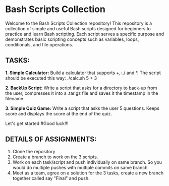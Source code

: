 # Bash Scripts Collection

Welcome to the Bash Scripts Collection repository! This repository is a collection of simple and useful Bash scripts designed for beginners to practice and learn Bash scripting. Each script serves a specific purpose and demonstrates basic scripting concepts such as variables, loops, conditionals, and file operations.

## TASKS:
**1. Simple Calculator:** Build a calculator that supports +,-,/ and *.
The script should be executed this way: ./calc.sh 5 + 3

**2. BackUp Script:** Write a script that asks for a directory to back-up from the user, compresses it into a .tar.gz file and saves it the timestamp in the filename.

**3. Simple Quiz Game:** Write a script that asks the user 5 questions. Keeps score and displays the score at the end of the quiz.

Let's get started
#Good luck!!!


## DETAILS OF ASSIGNMENTS:
1. Clone the repository
2. Create a branch to work on the 3 scripts.
3. Work on each task/script and push individually on same branch. So you would do multiple pushes with multiple commits on same branch
4. Meet as a team, agree on a solution for the 3 tasks, create a new branch together called say "Final" and push.
